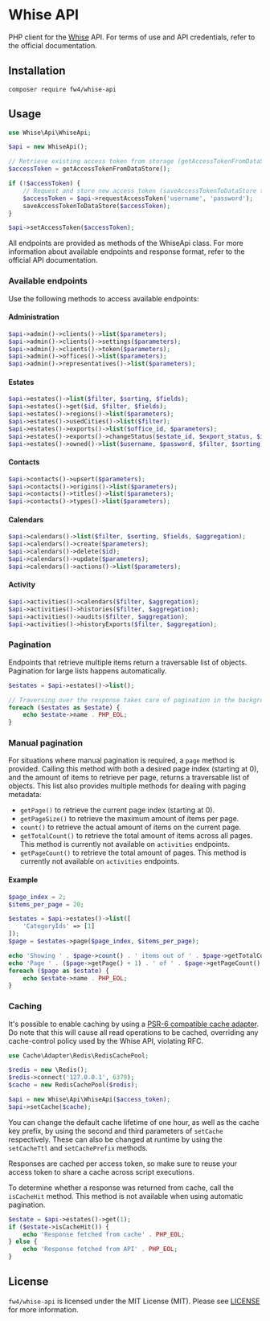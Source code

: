 # Whise API

PHP client for the [Whise](https://www.whise.eu) API. For terms of use and API credentials, refer to the official
documentation.

## Installation

`composer require fw4/whise-api`

## Usage

```php
use Whise\Api\WhiseApi;

$api = new WhiseApi();

// Retrieve existing access token from storage (getAccessTokenFromDataStore to be implemented)
$accessToken = getAccessTokenFromDataStore();

if (!$accessToken) {
    // Request and store new access token (saveAccessTokenToDataStore to be implemented)
    $accessToken = $api->requestAccessToken('username', 'password');
    saveAccessTokenToDataStore($accessToken);
}

$api->setAccessToken($accessToken);
```

All endpoints are provided as methods of the WhiseApi class. For more information about available endpoints and
response format, refer to the official API documentation.

### Available endpoints

Use the following methods to access available endpoints:

#### Administration

```php
$api->admin()->clients()->list($parameters);
$api->admin()->clients()->settings($parameters);
$api->admin()->clients()->token($parameters);
$api->admin()->offices()->list($parameters);
$api->admin()->representatives()->list($parameters);
```

#### Estates

```php
$api->estates()->list($filter, $sorting, $fields);
$api->estates()->get($id, $filter, $fields);
$api->estates()->regions()->list($parameters);
$api->estates()->usedCities()->list($filter);
$api->estates()->exports()->list($office_id, $parameters);
$api->estates()->exports()->changeStatus($estate_id, $export_status, $id_in_media, $export_message);
$api->estates()->owned()->list($username, $password, $filter, $sorting, $fields);
```

#### Contacts

```php
$api->contacts()->upsert($parameters);
$api->contacts()->origins()->list($parameters);
$api->contacts()->titles()->list($parameters);
$api->contacts()->types()->list($parameters);
```

#### Calendars

```php
$api->calendars()->list($filter, $sorting, $fields, $aggregation);
$api->calendars()->create($parameters);
$api->calendars()->delete($id);
$api->calendars()->update($parameters);
$api->calendars()->actions()->list($parameters);
```

#### Activity

```php
$api->activities()->calendars($filter, $aggregation);
$api->activities()->histories($filter, $aggregation);
$api->activities()->audits($filter, $aggregation);
$api->activities()->historyExports($filter, $aggregation);
```

### Pagination

Endpoints that retrieve multiple items return a traversable list of objects. Pagination for large lists happens
automatically.

```php
$estates = $api->estates()->list();

// Traversing over the response takes care of pagination in the background
foreach ($estates as $estate) {
    echo $estate->name . PHP_EOL;
}
```

### Manual pagination

For situations where manual pagination is required, a `page` method is provided. Calling this method with both a
desired page index (starting at 0), and the amount of items to retrieve per page, returns a traversable list of
objects. This list also provides multiple methods for dealing with paging metadata:

- `getPage()` to retrieve the current page index (starting at 0).
- `getPageSize()` to retrieve the maximum amount of items per page.
- `count()` to retrieve the actual amount of items on the current page.
- `getTotalCount()` to retrieve the total amount of items across all pages. This method is currently not available on
`activities` endpoints.
- `getPageCount()` to retrieve the total amount of pages. This method is currently not available on
`activities` endpoints.

#### Example

```php
$page_index = 2;
$items_per_page = 20;

$estates = $api->estates()->list([
    'CategoryIds' => [1]
]);
$page = $estates->page($page_index, $items_per_page);

echo 'Showing ' . $page->count() . ' items out of ' . $page->getTotalCount() . PHP_EOL;
echo 'Page ' . ($page->getPage() + 1) . ' of ' . $page->getPageCount() . PHP_EOL;
foreach ($page as $estate) {
    echo $estate->name . PHP_EOL;
}
```

### Caching

It's possible to enable caching by using a [PSR-6 compatible cache adapter](https://www.php-fig.org/psr/psr-6/). Do
note that this will cause all read operations to be cached, overriding any cache-control policy used by the Whise API,
violating RFC.

```php
use Cache\Adapter\Redis\RedisCachePool;

$redis = new \Redis();
$redis->connect('127.0.0.1', 6379);
$cache = new RedisCachePool($redis);

$api = new Whise\Api\WhiseApi($access_token);
$api->setCache($cache);
```

You can change the default cache lifetime of one hour, as well as the cache key prefix, by using the second and third
parameters of `setCache` respectively. These can also be changed at runtime by using the `setCacheTtl` and
`setCachePrefix` methods.

Responses are cached per access token, so make sure to reuse your access token to share a cache across script
executions.

To determine whether a response was returned from cache, call the `isCacheHit` method. This method is not available
when using automatic pagination.

```php
$estate = $api->estates()->get(1);
if ($estate->isCacheHit()) {
    echo 'Response fetched from cache' . PHP_EOL;
} else {
    echo 'Response fetched from API' . PHP_EOL;
}
```

## License

`fw4/whise-api` is licensed under the MIT License (MIT). Please see [LICENSE](LICENSE) for more information.
